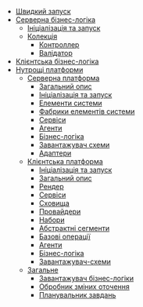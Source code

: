 - [Швидкий запуск]()
- [Серверна бізнес-логіка]()
  - [Ініціалізація та запуск]()
  - [Колекція]()
    - [Контроллер]()
    - [Валідатор]()
- [Клієнтська бізнес-логіка]()
- [Нутрощі платформи](main.md)
  - [Серверна платформа](server-platform/server-platform.md)
    - [Загальний опис](server-platform/common-description.md)
    - [Ініціалізація та запуск](server-platform/init-platform.md)
    - [Елементи системи](server-platform/server-elements.md)
    - [Фабрики елементів системи](server-platform/factories.md)
    - [Сервіси](server-platform/services.md)
    - [Агенти](server-platform/agents.md)
    - [Бізнес-логіка](server-platform/business-logic.md)
    - [Завантажувач схеми](server-platform/schema-loader.md)
    - [Адаптери](server-platform/adapters.md)
  - [Клієнтська платформа]()
    - [Ініціалізація та запуск]()
    - [Загальний опис]()
    - [Рендер]()
    - [Cервіси]()
    - [Сховища]()
    - [Провайдери]()
    - [Набори]()
    - [Абстрактні сегменти]()
    - [Базові операції]()
    - [Агенти]()
    - [Бізнес-логіка]()
    - [Завантажувач-схеми]()
  - [Загальне]()
    - [Завантажувач бізнес-логіки]()
    - [Обробник зміних оточення]()
    - [Планувальник завдань]()